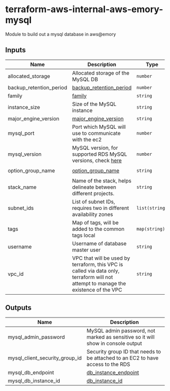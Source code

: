 # terraform-aws-internal-aws-emory-mysql

Module to build out a mysql database in aws@emory

## Inputs

| Name | Description | Type | Default | Required |
|------|-------------|------|---------|:--------:|
| allocated\_storage | Allocated storage of the MySQL DB | `number` | `25` | no |
| backup\_retention\_period | [backup\_retention\_period](https://registry.terraform.io/modules/terraform-aws-modules/rds/aws/latest#inputs:~:text=backup_retention_period) | `number` | `15` | no |
| family | [family](https://registry.terraform.io/modules/terraform-aws-modules/rds/aws/latest#inputs:~:text=family,-The) | `string` | `"mysql5.7"` | no |
| instance\_size | Size of the MySQL instance | `string` | `"db.t3.micro"` | no |
| major\_engine\_version | [major\_engine\_version](https://registry.terraform.io/modules/terraform-aws-modules/rds/aws/latest#inputs:~:text=major_engine_version,-Specifies) | `string` | `"5.7"` | no |
| mysql\_port | Port which MySQL will use to communicate with the ec2 | `number` | `3306` | no |
| mysql\_version | MySQL version, for supported RDS MySQL versions, check [here](https://docs.aws.amazon.com/AmazonRDS/latest/UserGuide/CHAP_MySQL.html) | `number` | `5.7` | no |
| option\_group\_name | [option\_group\_name](https://registry.terraform.io/modules/terraform-aws-modules/rds/aws/latest#inputs:~:text=option_group_name) | `string` | `"default:mysql-5-7"` | no |
| stack\_name | Name of the stack, helps delineate between different projects. | `string` | `"stack"` | no |
| subnet\_ids | List of subnet IDs, requires two in different availability zones | `list(string)` | n/a | yes |
| tags | Map of tags, will be added to the common tags local | `map(string)` | `{}` | no |
| username | Username of database master user | `string` | `"admin"` | no |
| vpc\_id | VPC that will be used by terraform, this VPC is called via data only, terraform will not attempt to manage the existence of the VPC | `string` | n/a | yes |

## Outputs

| Name | Description |
|------|-------------|
| mysql\_admin\_password | MySQL admin password, not marked as sensitive so it will show in console output |
| mysql\_client\_security\_group\_id | Security group ID that needs to be attached to an EC2 to have access to the RDS |
| mysql\_db\_endpoint | [db\_instance\_endpoint](https://registry.terraform.io/modules/terraform-aws-modules/rds/aws/latest#outputs:~:text=db_instance_endpoint) |
| mysql\_db\_instance\_id | [db\_instance\_id](https://registry.terraform.io/modules/terraform-aws-modules/rds/aws/latest#outputs:~:text=db_instance_id) |
